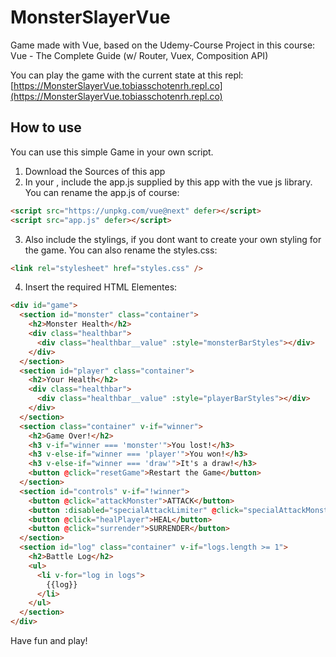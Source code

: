 # MonsterSlayerVue
Game made with Vue, based on the Udemy-Course Project in this course: Vue - The Complete Guide (w/ Router, Vuex, Composition API)

You can play the game with the current state at this repl:
[https://MonsterSlayerVue.tobiasschotenrh.repl.co](https://MonsterSlayerVue.tobiasschotenrh.repl.co)

## How to use
You can use this simple Game in your own script.

1. Download the Sources of this app
2. In your <head>, include the app.js supplied by this app with the vue js library. You can rename the app.js of course:
  ```html
  <script src="https://unpkg.com/vue@next" defer></script>
  <script src="app.js" defer></script>
  ```
3. Also include the stylings, if you dont want to create your own styling for the game. You can also rename the styles.css:
  ```html
  <link rel="stylesheet" href="styles.css" />
  ```
4. Insert the required HTML Elementes:
  ```html
  <div id="game">
    <section id="monster" class="container">
      <h2>Monster Health</h2>
      <div class="healthbar">
        <div class="healthbar__value" :style="monsterBarStyles"></div>
      </div>
    </section>
    <section id="player" class="container">
      <h2>Your Health</h2>
      <div class="healthbar">
        <div class="healthbar__value" :style="playerBarStyles"></div>
      </div>
    </section>
    <section class="container" v-if="winner">
      <h2>Game Over!</h2>
      <h3 v-if="winner === 'monster'">You lost!</h3>
      <h3 v-else-if="winner === 'player'">You won!</h3>
      <h3 v-else-if="winner === 'draw'">It's a draw!</h3>
      <button @click="resetGame">Restart the Game</button>
    </section>
    <section id="controls" v-if="!winner">
      <button @click="attackMonster">ATTACK</button>
      <button :disabled="specialAttackLimiter" @click="specialAttackMonster">SPECIAL ATTACK</button>
      <button @click="healPlayer">HEAL</button>
      <button @click="surrender">SURRENDER</button>
    </section>
    <section id="log" class="container" v-if="logs.length >= 1">
      <h2>Battle Log</h2>
      <ul>
        <li v-for="log in logs">
          {{log}}
        </li>
      </ul>
    </section>
  </div>
  ```
  
Have fun and play!

